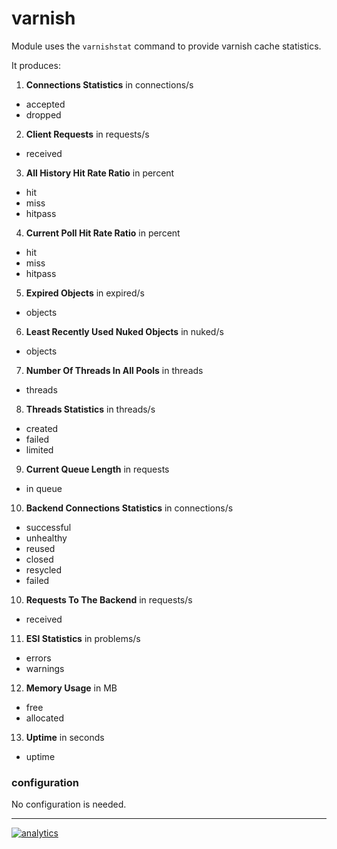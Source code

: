 # varnish

Module uses the `varnishstat` command to provide varnish cache statistics.

It produces:

1. **Connections Statistics** in connections/s
 * accepted
 * dropped

2. **Client Requests** in requests/s
 * received

3. **All History Hit Rate Ratio** in percent
 * hit
 * miss
 * hitpass

4. **Current Poll Hit Rate Ratio** in percent
 * hit
 * miss
 * hitpass

5. **Expired Objects** in expired/s
 * objects

6. **Least Recently Used Nuked Objects** in nuked/s
 * objects


7. **Number Of Threads In All Pools** in threads
 * threads

8. **Threads Statistics** in threads/s
 * created
 * failed
 * limited

9. **Current Queue Length** in requests
 * in queue

10. **Backend Connections Statistics** in connections/s
 * successful
 * unhealthy
 * reused
 * closed
 * resycled
 * failed

10. **Requests To The Backend** in requests/s
 * received

11. **ESI Statistics** in problems/s
 * errors
 * warnings

12. **Memory Usage** in MB
 * free
 * allocated

13. **Uptime** in seconds
 * uptime


### configuration

No configuration is needed.

---

[![analytics](https://www.google-analytics.com/collect?v=1&aip=1&t=pageview&_s=1&ds=github&dr=https%3A%2F%2Fgithub.com%2Fnetdata%2Fnetdata&dl=https%3A%2F%2Fmy-netdata.io%2Fgithub.%2Fcollectors%2Fpython.d.plugin%2Fvarnish%2FREADME&_u=MAC~&cid=5792dfd7-8dc4-476b-af31-da2fdb9f93d2&tid=UA-64295674-3)]()
